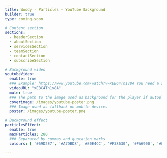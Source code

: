 ```yaml
---
title: Woody - Particles – YouTube Background
builder: true
type: coming-soon

# Content section
sections:
  - headerSection
  - aboutSection
  - servicesSection
  - teamSection
  - contactSection
  - subscribeSection

# Background video
youtubeVideo: 
  enable: true
  ### Example: https://www.youtube.com/watch?v=xEBC4Tn1v8A You need a short link: xEBC4Tn1v8A
  videoURL: "xEBC4Tn1v8A"
  mute: true
  ### The path to the image used as background for the player if autoplay
  coverimage: /images/youtube-poster.png
  ### Image used as fallback on mobile devices
  poster: /images/youtube-poster.png

# Background effect
particlesEffect: 
  enable: true
  maxParticles: 280
  ### Separated by commas and quotation marks
  colours: [ '#69D2E7', '#A7DBD8', '#E0E4CC', '#F38630', '#FA6900', '#FF4E50', '#F9D423' ]

---
```

